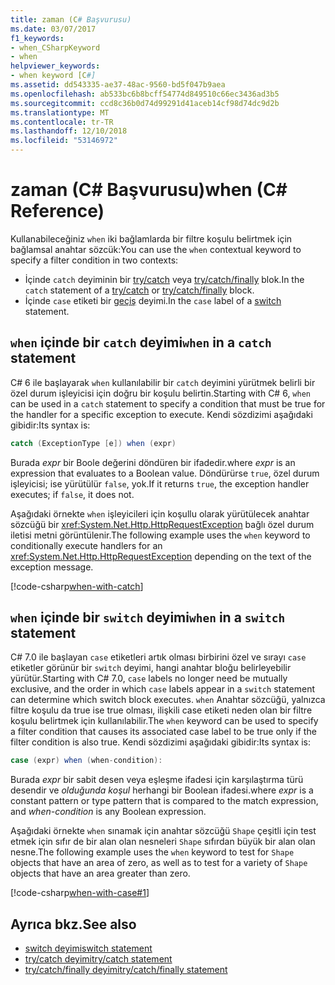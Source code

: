 ```yaml
---
title: zaman (C# Başvurusu)
ms.date: 03/07/2017
f1_keywords:
- when_CSharpKeyword
- when
helpviewer_keywords:
- when keyword [C#]
ms.assetid: dd543335-ae37-48ac-9560-bd5f047b9aea
ms.openlocfilehash: ab533bc6b8bcff54774d849510c66ec3436ad3b5
ms.sourcegitcommit: ccd8c36b0d74d99291d41aceb14cf98d74dc9d2b
ms.translationtype: MT
ms.contentlocale: tr-TR
ms.lasthandoff: 12/10/2018
ms.locfileid: "53146972"
---
```

 # <a name="when-c-reference"></a><span data-ttu-id="8b642-102">zaman (C# Başvurusu)</span><span class="sxs-lookup"><span data-stu-id="8b642-102">when (C# Reference)</span></span>

<span data-ttu-id="8b642-103">Kullanabileceğiniz `when` iki bağlamlarda bir filtre koşulu belirtmek için bağlamsal anahtar sözcük:</span><span class="sxs-lookup"><span data-stu-id="8b642-103">You can use the `when` contextual keyword to specify a filter condition in two contexts:</span></span>

- <span data-ttu-id="8b642-104">İçinde `catch` deyiminin bir [try/catch](try-catch.md) veya [try/catch/finally](try-catch-finally.md) blok.</span><span class="sxs-lookup"><span data-stu-id="8b642-104">In the `catch` statement of a [try/catch](try-catch.md) or [try/catch/finally](try-catch-finally.md) block.</span></span>
- <span data-ttu-id="8b642-105">İçinde `case` etiketi bir [geçiş](switch.md) deyimi.</span><span class="sxs-lookup"><span data-stu-id="8b642-105">In the `case` label of a [switch](switch.md) statement.</span></span>

## <a name="when-in-a-catch-statement"></a><span data-ttu-id="8b642-106">`when` içinde bir `catch` deyimi</span><span class="sxs-lookup"><span data-stu-id="8b642-106">`when` in a `catch` statement</span></span>

<span data-ttu-id="8b642-107">C# 6 ile başlayarak `when` kullanılabilir bir `catch` deyimini yürütmek belirli bir özel durum işleyicisi için doğru bir koşulu belirtin.</span><span class="sxs-lookup"><span data-stu-id="8b642-107">Starting with C# 6, `when` can be used in a `catch` statement to specify a condition that must be true for the handler for a specific exception to execute.</span></span> <span data-ttu-id="8b642-108">Kendi sözdizimi aşağıdaki gibidir:</span><span class="sxs-lookup"><span data-stu-id="8b642-108">Its syntax is:</span></span>

```csharp
catch (ExceptionType [e]) when (expr)
```
<span data-ttu-id="8b642-109">Burada *expr* bir Boole değerini döndüren bir ifadedir.</span><span class="sxs-lookup"><span data-stu-id="8b642-109">where *expr* is an expression that evaluates to a Boolean value.</span></span> <span data-ttu-id="8b642-110">Döndürürse `true`, özel durum işleyicisi; ise yürütülür `false`, yok.</span><span class="sxs-lookup"><span data-stu-id="8b642-110">If it returns `true`, the exception handler executes; if `false`, it does not.</span></span> 

<span data-ttu-id="8b642-111">Aşağıdaki örnekte `when` işleyicileri için koşullu olarak yürütülecek anahtar sözcüğü bir <xref:System.Net.Http.HttpRequestException> bağlı özel durum iletisi metni görüntülenir.</span><span class="sxs-lookup"><span data-stu-id="8b642-111">The following example uses the `when` keyword to conditionally execute handlers for an <xref:System.Net.Http.HttpRequestException> depending on the text of the exception message.</span></span>

 [!code-csharp[when-with-catch](../../../../samples/snippets/csharp/language-reference/keywords/when/catch.cs)]  
  
## <a name="when-in-a-switch-statement"></a><span data-ttu-id="8b642-112">`when` içinde bir `switch` deyimi</span><span class="sxs-lookup"><span data-stu-id="8b642-112">`when` in a `switch` statement</span></span>

<span data-ttu-id="8b642-113">C# 7.0 ile başlayan `case` etiketleri artık olması birbirini özel ve sırayı `case` etiketler görünür bir `switch` deyimi, hangi anahtar bloğu belirleyebilir yürütür.</span><span class="sxs-lookup"><span data-stu-id="8b642-113">Starting with C# 7.0, `case` labels no longer need be mutually exclusive, and the order in which `case` labels appear in a `switch` statement can determine which switch block executes.</span></span> <span data-ttu-id="8b642-114">`when` Anahtar sözcüğü, yalnızca filtre koşulu da true ise true olması, ilişkili case etiketi neden olan bir filtre koşulu belirtmek için kullanılabilir.</span><span class="sxs-lookup"><span data-stu-id="8b642-114">The `when` keyword can be used to specify a filter condition that causes its associated case label to be true only if the filter condition is also true.</span></span> <span data-ttu-id="8b642-115">Kendi sözdizimi aşağıdaki gibidir:</span><span class="sxs-lookup"><span data-stu-id="8b642-115">Its syntax is:</span></span>

```csharp
case (expr) when (when-condition):
```
<span data-ttu-id="8b642-116">Burada *expr* bir sabit desen veya eşleşme ifadesi için karşılaştırma türü desendir ve *olduğunda koşul* herhangi bir Boolean ifadesi.</span><span class="sxs-lookup"><span data-stu-id="8b642-116">where *expr* is a constant pattern or type pattern that is compared to the match expression, and *when-condition* is any Boolean expression.</span></span> 

<span data-ttu-id="8b642-117">Aşağıdaki örnekte `when` sınamak için anahtar sözcüğü `Shape` çeşitli için test etmek için sıfır de bir alan olan nesneleri `Shape` sıfırdan büyük bir alan olan nesne.</span><span class="sxs-lookup"><span data-stu-id="8b642-117">The following example uses the `when` keyword to test for `Shape` objects that have an area of zero, as well as to test for a variety of `Shape` objects that have an area greater than zero.</span></span> 

 [!code-csharp[when-with-case#1](../../../../samples/snippets/csharp/language-reference/keywords/when/when.cs#1)]  

## <a name="see-also"></a><span data-ttu-id="8b642-118">Ayrıca bkz.</span><span class="sxs-lookup"><span data-stu-id="8b642-118">See also</span></span>

- [<span data-ttu-id="8b642-119">switch deyimi</span><span class="sxs-lookup"><span data-stu-id="8b642-119">switch statement</span></span>](switch.md)  
- [<span data-ttu-id="8b642-120">try/catch deyimi</span><span class="sxs-lookup"><span data-stu-id="8b642-120">try/catch statement</span></span>](try-catch.md)  
- [<span data-ttu-id="8b642-121">try/catch/finally deyimi</span><span class="sxs-lookup"><span data-stu-id="8b642-121">try/catch/finally statement</span></span>](try-catch-finally.md) 

